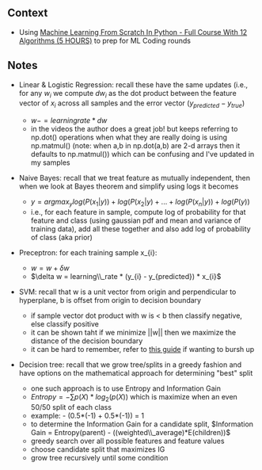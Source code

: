 ## Context
* Using [Machine Learning From Scratch In Python - Full Course With 12 Algorithms (5 HOURS)](https://www.youtube.com/watch?v=rLOyrWV8gmA) to prep for ML Coding rounds

## Notes
* Linear & Logistic Regression: recall these have the same updates (i.e., for any $w_{i}$ we compute $dw_{i}$ as the dot product between the feature vector of $x_{i}$ across all samples and the error vector $(y_{predicted} - y_{true})$
  * $w -= learning rate * dw$
  * in the videos the author does a great job! but keeps referring to np.dot() operations when what they are really doing is using np.matmul() (note: when a,b in np.dot(a,b) are 2-d arrays then it defaults to np.matmul()) which can be confusing and I've updated in my samples 

* Naive Bayes: recall that we treat feature as mutually independent, then when we look at Bayes theorem and simplify using logs it becomes
  * $y = argmax_{y} log(P(x_{1}|y)) + log(P(x_{2}|y) + ... + log(P(x_{n}|y)) + log(P(y))$
  * i.e., for each feature in sample, compute log of probability for that feature and class (using gaussian pdf and mean and variance of training data), add all these together and also add log of probability of class (aka prior)

* Preceptron: for each training sample x_{i}:
  * $w = w + \delta w$
  * $\delta w = learning\\_rate * (y_{i} - y_{predicted}) * x_{i}$

* SVM: recall that w is a unit vector from origin and perpendicular to hyperplane, b is offset from origin to decision boundary
  * if sample vector dot product with w is < b then classify negative, else classify positive
  * it can be shown taht if we minimize ||w|| then we maximize the distance of the decision boundary
  * it can be hard to remember, refer to [this guide](https://www.analyticsvidhya.com/blog/2021/10/support-vector-machinessvm-a-complete-guide-for-beginners/) if wanting to bursh up 

* Decision tree: recall that we grow tree/splits in a greedy fashion and have options on the mathematical approach for determining "best" split
  * one such approach is to use Entropy and Information Gain
  * $Entropy = - {\sum} p(X)*log_{2}(p(X))$ which is maximize when an even 50/50 split of each class
  * example: - (0.5*(-1) + 0.5*(-1)) = 1
  * to determine the Information Gain for a candidate split, $Information Gain = Entropy(parent) - ((weighted\\_average)*E(children))$
  * greedy search over all possible features and feature values
  * choose candidate split that maximizes IG
  * grow tree recursively until some condition
